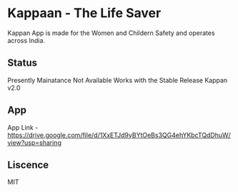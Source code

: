 # Kappaan - The Life Saver
  Kappan App is made for the Women and Childern Safety and operates across India.

## Status
  Presently Mainatance Not Available
  Works with the Stable Release Kappan v2.0

## App
  App Link - https://drive.google.com/file/d/1XxETJd9yBYtOeBs3QG4ehYKbcTQdDhuW/view?usp=sharing
  
## Liscence
  MIT
